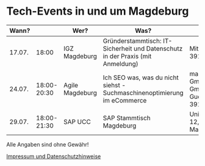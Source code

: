 # Tech-Events in und um Magdeburg

| Wann?    | | Wer?                      | Was?                                           | Wo?                          |                                                                                     |
|------------|---|---------------------------|------------------------------------------------|------------------------------|-------------------------------------------------------------------------------------|
| 17.07. | 18:00 | IGZ Magdeburg | Gründerstammtisch: IT-Sicherheit und Datenschutz in der Praxis (mit Anmeldung) | Mittagstraße 16p, 39124 Magdeburg | [magdeburg.de](https://www.magdeburg.de/Start/index.php?NavID=37.459.1&object=tx%7C37.20633.1&La=1&) |
| 24.07. | 18:00-20:30 | Agile Magdeburg | Ich SEO was, was du nicht siehst - Suchmaschinenoptimierung im eCommerce | marmelade GmbH/webvariants GmbH Otto-von-Guericke Str. 87a, 39104 Magdeburg | [Meetup.com](https://www.meetup.com/Agile-Magdeburg/events/262506721/) |
| 29.07. | 18:00-21:30 | SAP UCC | SAP Stammtisch Magdeburg | Universitätsplatz 12, 39104 Magdeburg | [XING-Gruppe](https://www.xing.com/events/sap-stammtisch-magdeburg-2117222) |

Alle Angaben sind ohne Gewähr!

[Impressum und Datenschutzhinweise](IMPRESSUM.md)

<!-- Matomo -->
<script type="text/javascript">
  var _paq = window._paq || [];
  /* tracker methods like "setCustomDimension" should be called before "trackPageView" */
  _paq.push(['trackPageView']);
  _paq.push(['enableLinkTracking']);
  (function() {
    var u="https://magdeburgwaehlt.matomo.cloud/";
    _paq.push(['setTrackerUrl', u+'matomo.php']);
    _paq.push(['setSiteId', '3']);
    var d=document, g=d.createElement('script'), s=d.getElementsByTagName('script')[0];
    g.type='text/javascript'; g.async=true; g.defer=true; g.src='//cdn.matomo.cloud/magdeburgwaehlt.matomo.cloud/matomo.js'; s.parentNode.insertBefore(g,s);
  })();
</script>
<!-- End Matomo Code -->